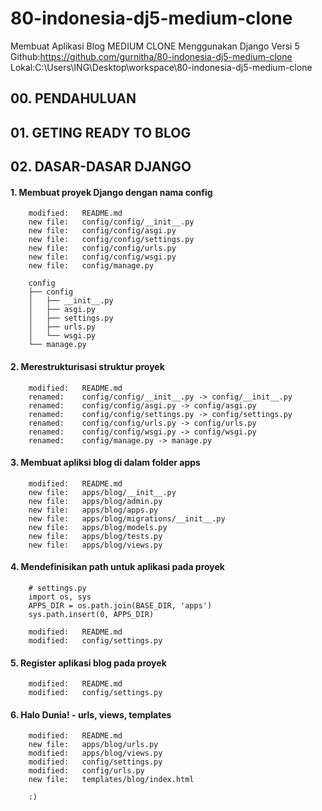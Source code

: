# 80-indonesia-dj5-medium-clone
Membuat Aplikasi Blog MEDIUM CLONE Menggunakan Django Versi 5
Github:https://github.com/gurnitha/80-indonesia-dj5-medium-clone
Lokal:C:\Users\ING\Desktop\workspace\80-indonesia-dj5-medium-clone


## 00. PENDAHULUAN

## 01. GETING READY TO BLOG

## 02. DASAR-DASAR DJANGO

#### 1. Membuat proyek Django dengan nama config

        modified:   README.md
        new file:   config/config/__init__.py
        new file:   config/config/asgi.py
        new file:   config/config/settings.py
        new file:   config/config/urls.py
        new file:   config/config/wsgi.py
        new file:   config/manage.py

        config
        ├── config
        │   ├── __init__.py
        │   ├── asgi.py
        │   ├── settings.py
        │   ├── urls.py
        │   └── wsgi.py
        └── manage.py

#### 2. Merestrukturisasi struktur proyek

        modified:   README.md
        renamed:    config/config/__init__.py -> config/__init__.py
        renamed:    config/config/asgi.py -> config/asgi.py
        renamed:    config/config/settings.py -> config/settings.py
        renamed:    config/config/urls.py -> config/urls.py
        renamed:    config/config/wsgi.py -> config/wsgi.py
        renamed:    config/manage.py -> manage.py

#### 3. Membuat apliksi blog di dalam folder apps

        modified:   README.md
        new file:   apps/blog/__init__.py
        new file:   apps/blog/admin.py
        new file:   apps/blog/apps.py
        new file:   apps/blog/migrations/__init__.py
        new file:   apps/blog/models.py
        new file:   apps/blog/tests.py
        new file:   apps/blog/views.py

#### 4. Mendefinisikan path untuk aplikasi pada proyek

        # settings.py
        import os, sys
        APPS_DIR = os.path.join(BASE_DIR, 'apps')
        sys.path.insert(0, APPS_DIR)

        modified:   README.md
        modified:   config/settings.py

#### 5. Register aplikasi blog pada proyek

        modified:   README.md
        modified:   config/settings.py

#### 6. Halo Dunia! - urls, views, templates

        modified:   README.md
        new file:   apps/blog/urls.py
        modified:   apps/blog/views.py
        modified:   config/settings.py
        modified:   config/urls.py
        new file:   templates/blog/index.html

        :)